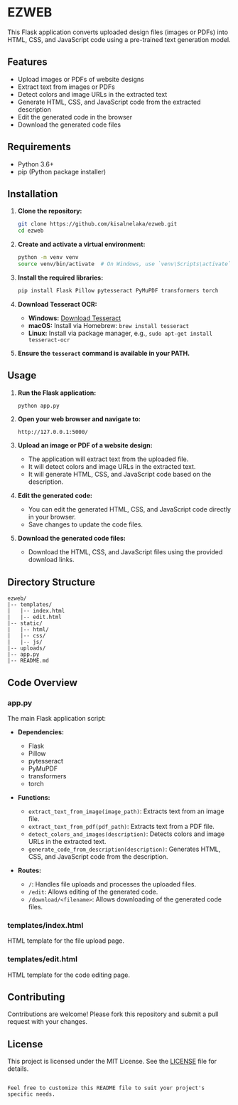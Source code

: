 # EZWEB

This Flask application converts uploaded design files (images or PDFs) into HTML, CSS, and JavaScript code using a pre-trained text generation model.

## Features

- Upload images or PDFs of website designs
- Extract text from images or PDFs
- Detect colors and image URLs in the extracted text
- Generate HTML, CSS, and JavaScript code from the extracted description
- Edit the generated code in the browser
- Download the generated code files

## Requirements

- Python 3.6+
- pip (Python package installer)

## Installation

1. **Clone the repository:**

   ```bash
   git clone https://github.com/kisalnelaka/ezweb.git
   cd ezweb
   ```

2. **Create and activate a virtual environment:**

   ```bash
   python -m venv venv
   source venv/bin/activate  # On Windows, use `venv\Scripts\activate`
   ```

3. **Install the required libraries:**

   ```bash
   pip install Flask Pillow pytesseract PyMuPDF transformers torch
   ```

4. **Download Tesseract OCR:**

   - **Windows:** [Download Tesseract](https://github.com/UB-Mannheim/tesseract/wiki)
   - **macOS:** Install via Homebrew: `brew install tesseract`
   - **Linux:** Install via package manager, e.g., `sudo apt-get install tesseract-ocr`

5. **Ensure the `tesseract` command is available in your PATH.**

## Usage

1. **Run the Flask application:**

   ```bash
   python app.py
   ```

2. **Open your web browser and navigate to:**

   ```
   http://127.0.0.1:5000/
   ```

3. **Upload an image or PDF of a website design:**

   - The application will extract text from the uploaded file.
   - It will detect colors and image URLs in the extracted text.
   - It will generate HTML, CSS, and JavaScript code based on the description.

4. **Edit the generated code:**

   - You can edit the generated HTML, CSS, and JavaScript code directly in your browser.
   - Save changes to update the code files.

5. **Download the generated code files:**

   - Download the HTML, CSS, and JavaScript files using the provided download links.

## Directory Structure

```
ezweb/
|-- templates/
|   |-- index.html
|   |-- edit.html
|-- static/
|   |-- html/
|   |-- css/
|   |-- js/
|-- uploads/
|-- app.py
|-- README.md
```

## Code Overview

### app.py

The main Flask application script:

- **Dependencies:**
  - Flask
  - Pillow
  - pytesseract
  - PyMuPDF
  - transformers
  - torch

- **Functions:**
  - `extract_text_from_image(image_path)`: Extracts text from an image file.
  - `extract_text_from_pdf(pdf_path)`: Extracts text from a PDF file.
  - `detect_colors_and_images(description)`: Detects colors and image URLs in the extracted text.
  - `generate_code_from_description(description)`: Generates HTML, CSS, and JavaScript code from the description.

- **Routes:**
  - `/`: Handles file uploads and processes the uploaded files.
  - `/edit`: Allows editing of the generated code.
  - `/download/<filename>`: Allows downloading of the generated code files.

### templates/index.html

HTML template for the file upload page.

### templates/edit.html

HTML template for the code editing page.

## Contributing

Contributions are welcome! Please fork this repository and submit a pull request with your changes.

## License

This project is licensed under the MIT License. See the [LICENSE](LICENSE) file for details.
```

Feel free to customize this README file to suit your project's specific needs.